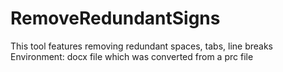 # RemoveRedundantSigns
This tool features removing redundant spaces, tabs, line breaks
Environment: docx file which was converted from a prc file 

